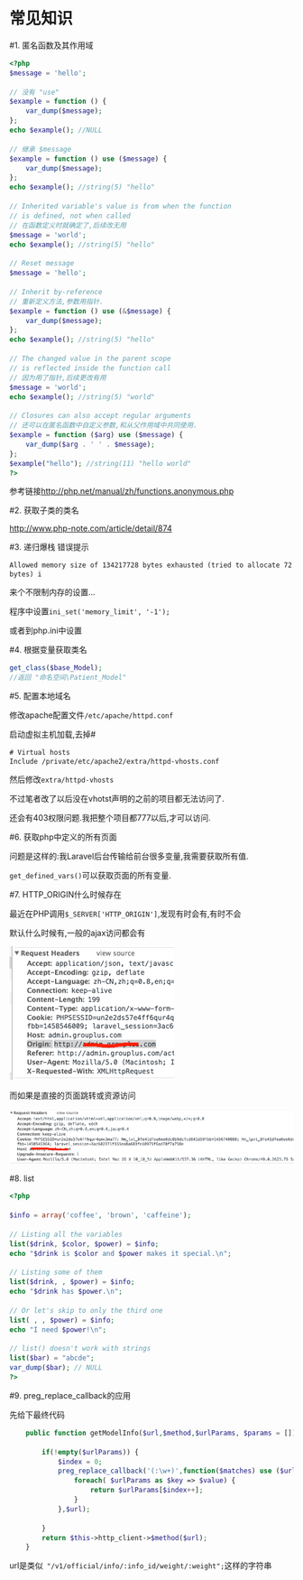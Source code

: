 # 常见知识

#1. 匿名函数及其作用域

```php
<?php
$message = 'hello';

// 没有 "use"
$example = function () {
    var_dump($message);
};
echo $example(); //NULL

// 继承 $message
$example = function () use ($message) {
    var_dump($message);
};
echo $example(); //string(5) "hello"

// Inherited variable's value is from when the function
// is defined, not when called
// 在函数定义时就确定了,后续改无用
$message = 'world';
echo $example(); //string(5) "hello"

// Reset message
$message = 'hello';

// Inherit by-reference
// 重新定义方法,参数用指针.
$example = function () use (&$message) {
    var_dump($message);
};
echo $example(); //string(5) "hello"

// The changed value in the parent scope
// is reflected inside the function call
// 因为用了指针,后续更改有用
$message = 'world';
echo $example(); //string(5) "world"

// Closures can also accept regular arguments
// 还可以在匿名函数中自定义参数,和从父作用域中共同使用.
$example = function ($arg) use ($message) {
    var_dump($arg . ' ' . $message);
};
$example("hello"); //string(11) "hello world"
?>
```

参考链接<http://php.net/manual/zh/functions.anonymous.php>

#2. 获取子类的类名

<http://www.php-note.com/article/detail/874>

#3. 递归爆栈 错误提示

    Allowed memory size of 134217728 bytes exhausted (tried to allocate 72 bytes) i

来个不限制内存的设置...

程序中设置`ini_set('memory_limit', '-1');`

或者到php.ini中设置

#4. 根据变量获取类名

```php
get_class($base_Model);
//返回 "命名空间\Patient_Model"
```

#5. 配置本地域名

修改apache配置文件`/etc/apache/httpd.conf`

启动虚拟主机加载,去掉#

```
# Virtual hosts
Include /private/etc/apache2/extra/httpd-vhosts.conf
```

然后修改`extra/httpd-vhosts`

不过笔者改了以后没在vhotst声明的之前的项目都无法访问了.

还会有403权限问题.我把整个项目都777以后,才可以访问.

#6. 获取php中定义的所有页面

问题是这样的:我Laravel后台传输给前台很多变量,我需要获取所有值.

`get_defined_vars()`可以获取页面的所有变量.

#7. HTTP_ORIGIN什么时候存在

最近在PHP调用`$_SERVER['HTTP_ORIGIN']`,发现有时会有,有时不会

默认什么时候有,一般的ajax访问都会有

![](QQ20160321-1.png)

而如果是直接的页面跳转或资源访问

![](QQ20160321-2.png)

#8. list

```php
<?php

$info = array('coffee', 'brown', 'caffeine');

// Listing all the variables
list($drink, $color, $power) = $info;
echo "$drink is $color and $power makes it special.\n";

// Listing some of them
list($drink, , $power) = $info;
echo "$drink has $power.\n";

// Or let's skip to only the third one
list( , , $power) = $info;
echo "I need $power!\n";

// list() doesn't work with strings
list($bar) = "abcde";
var_dump($bar); // NULL
?>
```

#9. preg_replace_callback的应用

先给下最终代码

```php
    public function getModelInfo($url,$method,$urlParams, $params = []){

        if(!empty($urlParams)) {
            $index = 0;
            preg_replace_callback('(:\w+)',function($matches) use ($urlParams) {
                foreach( $urlParams as $key => $value) {
                    return $urlParams[$index++];
                }
            },$url);

        }
        return $this->http_client->$method($url);
    }
```

url是类似` "/v1/official/info/:info_id/weight/:weight";`这样的字符串

